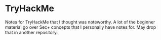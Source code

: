 # TryHackMe
Notes for TryHackMe that I thought was noteworthy. A lot of the beginner material go over Sec+ concepts that I personally have notes for. May drop that in another repository. 
